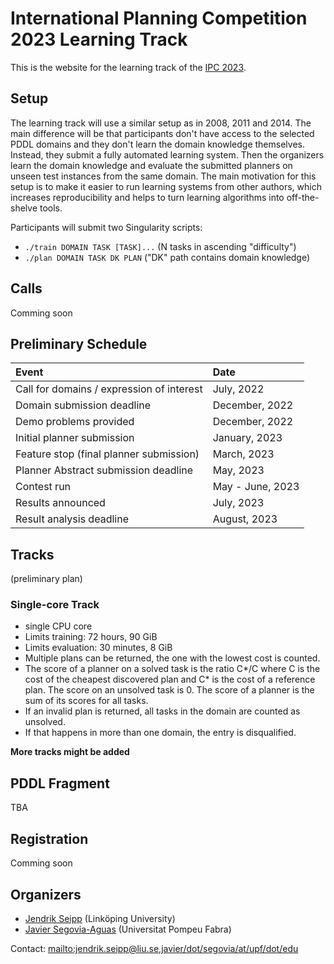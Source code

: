 # International Planning Competition 2023 Learning Track

This is the website for the learning track of the [IPC
2023](https://ipc2023.github.io).

## Setup

The learning track will use a similar setup as in 2008, 2011 and 2014. The main
difference will be that participants don't have access to the selected PDDL
domains and they don't learn the domain knowledge themselves. Instead, they
submit a fully automated learning system. Then the organizers learn the domain
knowledge and evaluate the submitted planners on unseen test instances from the
same domain. The main motivation for this setup is to make it easier to run
learning systems from other authors, which increases reproducibility and helps
to turn learning algorithms into off-the-shelve tools.

Participants will submit two Singularity scripts:

* `./train DOMAIN TASK [TASK]...` (N tasks in ascending "difficulty")
* `./plan DOMAIN TASK DK PLAN` ("DK" path contains domain knowledge)

## Calls
Comming soon

## Preliminary Schedule

| Event                                         | Date             |
|:----------------------------------------------|:-----------------|
| Call for domains / expression of interest     | July, 2022       |
| Domain submission deadline                    | December, 2022   |
| Demo problems provided                        | December, 2022   |
| Initial planner submission                    | January, 2023    |
| Feature stop (final planner submission)       | March, 2023      |
| Planner Abstract submission deadline          | May, 2023        |
| Contest run                                   | May - June, 2023 |
| Results announced                             | July, 2023       |
| Result analysis deadline                      | August, 2023     |


## Tracks

(preliminary plan)

### Single-core Track
 - single CPU core
 - Limits training: 72 hours, 90 GiB
 - Limits evaluation: 30 minutes, 8 GiB
 - Multiple plans can be returned, the one with the lowest cost is counted.
 - The score of a planner on a solved task is the ratio C\*/C where C is the
   cost of the cheapest discovered plan and C\* is the cost of a reference plan. The score on an unsolved task is 0. The score of a planner is the sum of its scores for all tasks.
 - If an invalid plan is returned, all tasks in the domain are counted as unsolved.
 - If that happens in more than one domain, the entry is disqualified.

**More tracks might be added**


## PDDL Fragment
TBA

## Registration
Comming soon

## Organizers
 - [Jendrik Seipp](https://jendrikseipp.com) (Linköping University)
 - [Javier Segovia-Aguas](https://jsego.github.io/) (Universitat Pompeu Fabra)

Contact: <mailto:jendrik.seipp@liu.se,javier/dot/segovia/at/upf/dot/edu>
